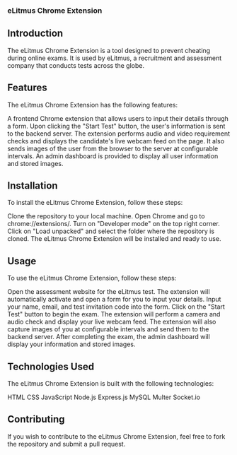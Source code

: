 ### eLitmus Chrome Extension
## Introduction
The eLitmus Chrome Extension is a tool designed to prevent cheating during online exams. It is used by eLitmus, a recruitment and assessment company that conducts tests across the globe.

## Features
The eLitmus Chrome Extension has the following features:

A frontend Chrome extension that allows users to input their details through a form.
Upon clicking the "Start Test" button, the user's information is sent to the backend server.
The extension performs audio and video requirement checks and displays the candidate's live webcam feed on the page.
It also sends images of the user from the browser to the server at configurable intervals.
An admin dashboard is provided to display all user information and stored images.

## Installation
To install the eLitmus Chrome Extension, follow these steps:

Clone the repository to your local machine.
Open Chrome and go to chrome://extensions/.
Turn on "Developer mode" on the top right corner.
Click on "Load unpacked" and select the folder where the repository is cloned.
The eLitmus Chrome Extension will be installed and ready to use.

## Usage
To use the eLitmus Chrome Extension, follow these steps:

Open the assessment website for the eLitmus test.
The extension will automatically activate and open a form for you to input your details.
Input your name, email, and test invitation code into the form.
Click on the "Start Test" button to begin the exam.
The extension will perform a camera and audio check and display your live webcam feed.
The extension will also capture images of you at configurable intervals and send them to the backend server.
After completing the exam, the admin dashboard will display your information and stored images.

## Technologies Used
The eLitmus Chrome Extension is built with the following technologies:

HTML
CSS
JavaScript
Node.js
Express.js
MySQL
Multer
Socket.io

## Contributing
If you wish to contribute to the eLitmus Chrome Extension, feel free to fork the repository and submit a pull request.
